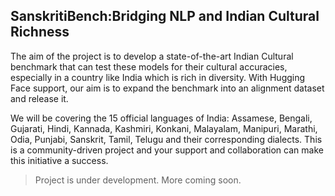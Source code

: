 ## SanskritiBench:Bridging NLP and Indian Cultural Richness

The aim of the project is to develop a state-of-the-art Indian Cultural benchmark that can test these models for their cultural accuracies, especially in a country like India which is rich in diversity. With Hugging Face support, our aim is to expand the benchmark into an alignment dataset and release it.

We will be covering the 15 official languages of India: Assamese, Bengali, Gujarati, Hindi, Kannada, Kashmiri, Konkani, Malayalam, Manipuri, Marathi, Odia, Punjabi, Sanskrit, Tamil, Telugu and their corresponding dialects. This is a community-driven project and your support and collaboration can make this initiative a success.

> Project is under development. More coming soon. 